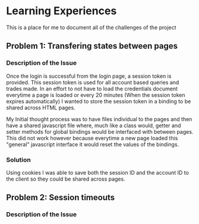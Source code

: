 # Learning Experiences

This is a place for me to document all of the challenges of the project

## Problem 1: Transfering states between pages

### Description of the Issue

Once the login is successful from the login page, a session token is provided. This session token is used for all account based queries and trades made. In an effort to not have to load the credentials document everytime a page is loaded or every 20 minutes (When the session token expires automatically) I wanted to store the session token in a binding to be shared across HTML pages.

My Initial thought process was to have files individual to the pages and then have a shared javascript file where, much like a class would, getter and setter methods for global bindings would be interfaced with between pages. This did not work however because everytime a new page loaded this "general" javascript interface it would reset the values of the bindings.

### Solution

Using cookies I was able to save both the session ID and the account ID to the client so they could be shared across pages.

## Problem 2: Session timeouts

### Description of the Issue

